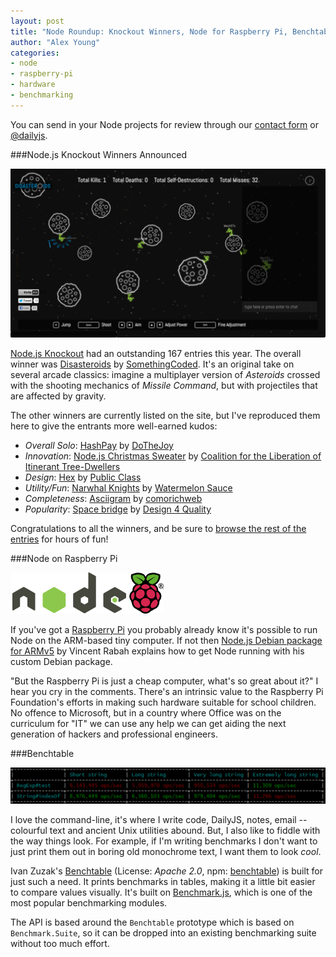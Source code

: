 ```yaml
---
layout: post
title: "Node Roundup: Knockout Winners, Node for Raspberry Pi, Benchtable"
author: "Alex Young"
categories: 
- node
- raspberry-pi
- hardware
- benchmarking
---
```


<div class="intro">
You can send in your Node projects for review through our <a href="/contact.html">contact form</a> or <a href="http://twitter.com/dailyjs">@dailyjs</a>.
</div>

###Node.js Knockout Winners Announced

![Disasteroids](/images/posts/disasteroids.png)

[Node.js Knockout](http://nodeknockout.com/) had an outstanding 167 entries this year.  The overall winner was [Disasteroids](http://somethingcoded.nko3.jitsu.com/) by [SomethingCoded](http://nodeknockout.com/teams/somethingcoded).  It's an original take on several arcade classics: imagine a multiplayer version of _Asteroids_ crossed with the shooting mechanics of _Missile Command_, but with projectiles that are affected by gravity.

The other winners are currently listed on the site, but I've reproduced them here to give the entrants more well-earned kudos:

* _Overall Solo_: [HashPay](http://dothejoy.nko3.jitsu.com/) by [DoTheJoy](http://nodeknockout.com/teams/dothejoy)
* _Innovation_: [Node.js Christmas Sweater](http://coalition-for-the-li.nko3.jitsu.com/) by [Coalition for the Liberation of Itinerant Tree-Dwellers](http://nodeknockout.com/teams/coalition-for-the-li)
* _Design_: [Hex](http://public-class.nko3.jitsu.com/) by [Public Class](http://nodeknockout.com/teams/public-class)
* _Utility/Fun_: [Narwhal Knights](http://watermelon-sauce.nko3.jitsu.com/) by [Watermelon Sauce](http://nodeknockout.com/teams/watermelon-sauce)
* _Completeness_: [Asciigram](http://comorichweb.nko3.jitsu.com/) by [comorichweb](http://nodeknockout.com/teams/comorichweb)
* _Popularity_: [Space bridge](http://design-4-quality.nko3.jitsu.com/info) by [Design 4 Quality](http://nodeknockout.com/teams/design-4-quality)

Congratulations to all the winners, and be sure to [browse the rest of the entries](http://nodeknockout.com/entries) for hours of fun!

###Node on Raspberry Pi

![Node Pi](/images/posts/nodepi.png)

If you've got a [Raspberry Pi](http://www.raspberrypi.org/) you probably already know it's possible to run Node on the ARM-based tiny computer.  If not then [Node.js Debian package for ARMv5](http://www.nodejs-news.com/nodejs-tech/nodejs-armv5-debian/) by Vincent Rabah explains how to get Node running with his custom Debian package.

"But the Raspberry Pi is just a cheap computer, what's so great about it?" I hear you cry in the comments.  There's an intrinsic value to the Raspberry Pi Foundation's efforts in making such hardware suitable for school children.  No offence to Microsoft, but in a country where Office was on the curriculum for "IT" we can use any help we can get aiding the next generation of hackers and professional engineers.

###Benchtable

![Benchtable](/images/posts/benchtable.png)

I love the command-line, it's where I write code, DailyJS, notes, email -- colourful text and ancient Unix utilities abound.  But, I also like to fiddle with the way things look.  For example, if I'm writing benchmarks I don't want to just print them out in boring old monochrome text, I want them to look _cool_.

Ivan Zuzak's [Benchtable](https://github.com/izuzak/benchtable) (License: _Apache 2.0_, npm: [benchtable](https://npmjs.org/package/benchtable)) is built for just such a need.  It prints benchmarks in tables, making it a little bit easier to compare values visually.  It's built on [Benchmark.js](https://github.com/bestiejs/benchmark.js), which is one of the most popular benchmarking modules.

The API is based around the `Benchtable` prototype which is based on `Benchmark.Suite`, so it can be dropped into an existing benchmarking suite without too much effort.
